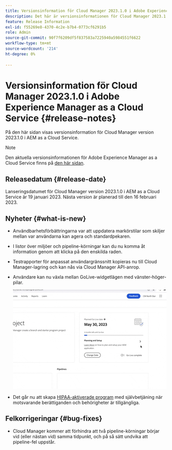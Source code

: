 ```yaml
---
title: Versionsinformation för Cloud Manager 2023.1.0 i Adobe Experience Manager as a Cloud Service
description: Det här är versionsinformationen för Cloud Manager 2023.1.0 i AEM as a Cloud Service.
feature: Release Information
exl-id: f55269e8-4370-4c2e-b7b4-0773cf6291b5
role: Admin
source-git-commit: 90f7f6209df5f837583a7225940a5984551f6622
workflow-type: tm+mt
source-wordcount: '214'
ht-degree: 0%

---
```


# Versionsinformation för Cloud Manager 2023.1.0 i Adobe Experience Manager as a Cloud Service {#release-notes}

På den här sidan visas versionsinformation för Cloud Manager version 2023.1.0 i AEM as a Cloud Service.

>[!NOTE]
>
>Den aktuella versionsinformationen för Adobe Experience Manager as a Cloud Service finns på [den här sidan](/help/release-notes/release-notes-cloud/release-notes-current.md).

## Releasedatum {#release-date}

Lanseringsdatumet för Cloud Manager version 2023.1.0 i AEM as a Cloud Service är 19 januari 2023. Nästa version är planerad till den 16 februari 2023.

## Nyheter {#what-is-new}

* Användbarhetsförbättringarna var att uppdatera markörstilar som skiljer mellan var användarna kan agera och standardpekaren.

* I listor över miljöer och pipeline-körningar kan du nu komma åt information genom att klicka på den enskilda raden.

* Testrapporter för anpassat användargränssnitt kopieras nu till Cloud Manager-lagring och kan nås via Cloud Manager API-anrop.

* Användare kan nu växla mellan GoLive-widgetlägen med vänster-höger-pilar.

  ![Widgetövergångar live](/help/implementing/cloud-manager/release-notes/assets/go-live-transitions.gif)

* Det går nu att skapa [HIPAA-aktiverade program](/help/implementing/cloud-manager/getting-access-to-aem-in-cloud/creating-production-programs.md) med självbetjäning när motsvarande berättiganden och behörigheter är tillgängliga.

## Felkorrigeringar {#bug-fixes}

* Cloud Manager kommer att förhindra att två pipeline-körningar börjar vid (eller nästan vid) samma tidpunkt, och på så sätt undvika att pipeline-fel uppstår.

